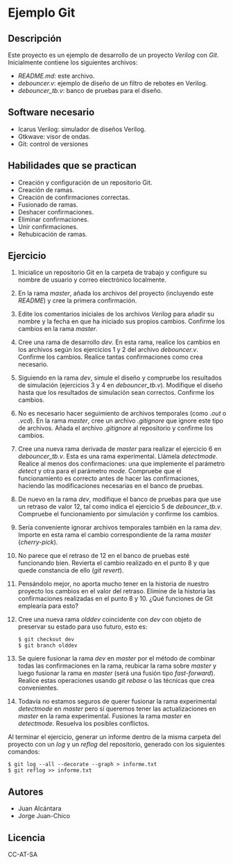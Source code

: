 # Ejemplo Git

## Descripción

Este proyecto es un ejemplo de desarrollo de un proyecto *Verilog* con *Git*. Inicialmente contiene los siguientes archivos:

* *README.md*: este archivo.
* *debouncer.v*: ejemplo de diseño de un filtro de rebotes en Verilog.
* *debouncer_tb.v*: banco de pruebas para el diseño.

## Software necesario

* Icarus Verilog: simulador de diseños Verilog.
* Gtkwave: visor de ondas.
* Git: control de versiones

## Habilidades que se practican

* Creación y configuración de un repositorio Git.
* Creación de ramas.
* Creación de confirmaciones correctas.
* Fusionado de ramas.
* Deshacer confirmaciones.
* Eliminar confirmaciones.
* Unir confirmaciones.
* Rehubicación de ramas.

## Ejercicio

1. Inicialice un repositorio Git en la carpeta de trabajo y configure su nombre de usuario y correo electrónico localmente.

2. En la rama *master*, añada los archivos del proyecto (incluyendo este *README*) y cree la primera confirmación.

3. Edite los comentarios iniciales de los archivos *Verilog* para añadir su nombre y la fecha en que ha iniciado sus propios cambios. Confirme los cambios en la rama *master*.

4. Cree una rama de desarrollo *dev*. En esta rama, realice los cambios en los archivos según los ejercicios 1 y 2 del archivo *debouncer.v*. Confirme los cambios. Realice tantas confirmaciones como crea necesario.

5. Siguiendo en la rama *dev*, simule el diseño y compruebe los resultados de simulación (ejercicios 3 y 4 en *debouncer_tb.v*). Modifique el diseño hasta que los resultados de simulación sean correctos. Confirme los cambios.

6. No es necesario hacer seguimiento de archivos temporales (como *.out* o *.vcd*). En la rama *master*, cree un archivo *.gitignore* que ignore este tipo de archivos. Añada el archivo *.gitignore* al repositorio y confirme los cambios.

7. Cree una nueva rama derivada de *master* para realizar el ejercicio 6 en *debouncer_tb.v*. Esta es una rama experimental. Llámela *detectmode*. Realice al menos dos confirmaciones: una que implemente el parámetro *detect* y otra para el parámetro *mode*. Compruebe que el funcionamiento es correcto antes de hacer las confirmaciones, haciendo las modificaciones necesarias en el banco de pruebas.

8. De nuevo en la rama *dev*, modifique el banco de pruebas para que use un retraso de valor 12, tal como indica el ejercicio 5 de *debouncer_tb.v*. Compruebe el funcionamiento por simulación y confirme los cambios.

9. Sería conveniente ignorar archivos temporales también en la rama *dev*. Importe en esta rama el cambio correspondiente de la rama *master* (*cherry-pick*).

10. No parece que el retraso de 12 en el banco de pruebas esté funcionando bien. Revierta el cambio realizado en el punto 8 y que quede constancia de ello (*git revert*).

11. Pensándolo mejor, no aporta mucho tener en la historia de nuestro proyecto los cambios en el valor del retraso. Elimine de la historia las confirmaciones realizadas en el punto 8 y 10. ¿Qué funciones de Git emplearía para esto?

12. Cree una nueva rama *olddev* coincidente con *dev* con objeto de preservar su estado para uso futuro, esto es:

        $ git checkout dev
        $ git branch olddev

13. Se quiere fusionar la rama *dev* en *master* por el método de combinar todas las confirmaciones en la rama, reubicar la rama sobre *master* y luego fusionar la rama en *master* (será una fusión tipo *fast-forward*). Realice estas operaciones usando *git rebase* o las técnicas que crea convenientes.

14. Todavía no estamos seguros de querer fusionar la rama experimental *detectmode* en *master* pero sí queremos tener las actualizaciones en *master* en la rama experimental. Fusiones la rama *master* en *detectmode*. Resuelva los posibles conflictos.

Al terminar el ejercicio, generar un informe dentro de la misma carpeta del proyecto con un *log* y un *reflog* del repositorio, generado con los siguientes comandos:

    $ git log --all --decorate --graph > informe.txt
    $ git reflog >> informe.txt

## Autores

* Juan Alcántara
* Jorge Juan-Chico

## Licencia

CC-AT-SA
